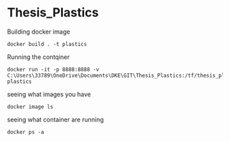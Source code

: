 # Thesis_Plastics

Building docker image
```
docker build . -t plastics
```

Running the contqiner
```
docker run -it -p 8888:8888 -v C:\Users\33789\OneDrive\Documents\DKE\GIT\Thesis_Plastics:/tf/thesis_plastics plastics 

```

seeing what images you have 

```
docker image ls
```

seeing what container are running 

```
docker ps -a 
```


